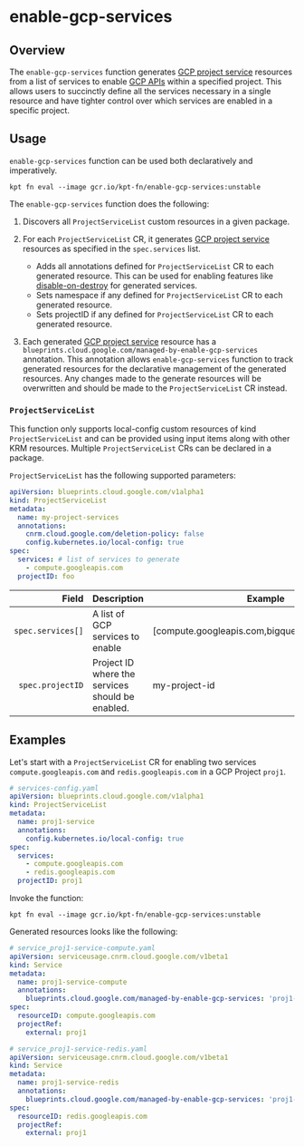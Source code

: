 # enable-gcp-services

## Overview

<!--mdtogo:Short-->

The `enable-gcp-services` function generates [GCP project service](https://cloud.google.com/config-connector/docs/reference/resource-docs/serviceusage/service)
resources from a list of services to enable [GCP APIs](https://cloud.google.com/apis) within a specified project. This allows users to succinctly define all
the services necessary in a single resource and have tighter control over which services are enabled in a specific project.

<!--mdtogo-->

<!--mdtogo:Long-->

## Usage

`enable-gcp-services` function can be used both declaratively and imperatively.

```shell
kpt fn eval --image gcr.io/kpt-fn/enable-gcp-services:unstable
```

The `enable-gcp-services` function does the following:

1. Discovers all `ProjectServiceList` custom resources in a given package.

1. For each `ProjectServiceList` CR, it generates [GCP project service](https://cloud.google.com/config-connector/docs/reference/resource-docs/serviceusage/service) resources as specified in the `spec.services` list.
    * Adds all annotations defined for `ProjectServiceList` CR to each generated resource. This can be used for enabling features like
[disable-on-destroy](https://cloud.google.com/config-connector/docs/reference/resource-docs/serviceusage/service#custom_resource_definition_properties) for generated services.
    * Sets namespace if any defined for `ProjectServiceList` CR to each generated resource.
    * Sets projectID if any defined for `ProjectServiceList` CR to each generated resource.
1. Each generated [GCP project service](https://cloud.google.com/config-connector/docs/reference/resource-docs/serviceusage/service) resource
has a `blueprints.cloud.google.com/managed-by-enable-gcp-services` annotation. This annotation allows `enable-gcp-services` function to
track generated resources for the declarative management of the generated resources. Any changes made to the generate resources will be overwritten and should be made to the `ProjectServiceList` CR instead.

### `ProjectServiceList`

This function only supports local-config custom resources of kind `ProjectServiceList` and can be provided using input items along with other KRM resources. Multiple `ProjectServiceList` CRs can be declared in a package.

`ProjectServiceList` has the following supported parameters:

```yaml
apiVersion: blueprints.cloud.google.com/v1alpha1
kind: ProjectServiceList
metadata:
  name: my-project-services
  annotations:
    cnrm.cloud.google.com/deletion-policy: false
    config.kubernetes.io/local-config: true
spec:
  services: # list of services to generate
    - compute.googleapis.com
  projectID: foo
```

| Field        |  Description | Example | Required
| -----------: |  ----------- | ----------- | -----------
`spec.services[]`    | A list of GCP services to enable | [compute.googleapis.com,bigquery.googleapis.com] | yes
`spec.projectID`   | Project ID where the services should be enabled. | my-project-id | no

<!--mdtogo-->

## Examples

<!--mdtogo:Examples-->

Let's start with a `ProjectServiceList` CR for enabling two services `compute.googleapis.com` and `redis.googleapis.com` in a GCP Project `proj1`.

```yaml
# services-config.yaml
apiVersion: blueprints.cloud.google.com/v1alpha1
kind: ProjectServiceList
metadata:
  name: proj1-service
  annotations:
    config.kubernetes.io/local-config: true
spec:
  services:
    - compute.googleapis.com
    - redis.googleapis.com
  projectID: proj1
```

Invoke the function:

```shell
kpt fn eval --image gcr.io/kpt-fn/enable-gcp-services:unstable
```

Generated resources looks like the following:

```yaml
# service_proj1-service-compute.yaml
apiVersion: serviceusage.cnrm.cloud.google.com/v1beta1
kind: Service
metadata:
  name: proj1-service-compute
  annotations:
    blueprints.cloud.google.com/managed-by-enable-gcp-services: 'proj1-service'
spec:
  resourceID: compute.googleapis.com
  projectRef:
    external: proj1
```

```yaml
# service_proj1-service-redis.yaml
apiVersion: serviceusage.cnrm.cloud.google.com/v1beta1
kind: Service
metadata:
  name: proj1-service-redis
  annotations:
    blueprints.cloud.google.com/managed-by-enable-gcp-services: 'proj1-service'
spec:
  resourceID: redis.googleapis.com
  projectRef:
    external: proj1
```

<!--mdtogo-->